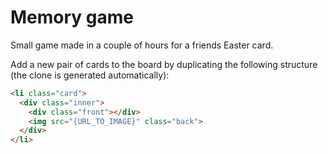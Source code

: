 Memory game
======

Small game made in a couple of hours for a friends Easter card.

Add a new pair of cards to the board by duplicating the following structure (the clone is generated automatically):

```html
<li class="card">
  <div class="inner">
    <div class="front"></div>
    <img src="{URL_TO_IMAGE}" class="back">
  </div>
</li>
```

